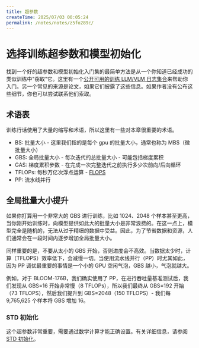 ```yaml
---
title: 超参数
createTime: 2025/07/03 00:05:24
permalink: /notes/notes/z5fo289c/
---
```

# 选择训练超参数和模型初始化

找到一个好的超参数和模型初始化入门集的最简单方法是从一个你知道已经成功的类似训练中"窃取"它。这里有一个[公开可用的训练 LLM/VLM 日志集合](../resources/README.md#publicly-available-training-llmvlm-logbooks)来帮助你入门。另一个常见的来源是论文，如果它们披露了这些信息。如果作者没有公布这些细节，你也可以尝试联系他们索取。

## 术语表

训练行话使用了大量的缩写和术语，所以这里有一些对本章很重要的术语。

- BS: 批量大小 - 这里我们指的是每个 gpu 的批量大小，通常也称为 MBS（微批量大小）
- GBS: 全局批量大小 - 每次迭代的总批量大小 - 可能包括梯度累积
- GAS: 梯度累积步数 - 在完成一次完整迭代之前执行多少次前向/后向循环
- TFLOPs: 每秒万亿次浮点运算 - [FLOPS](https://en.wikipedia.org/wiki/FLOPS)
- PP: 流水线并行

## 全局批量大小提升

如果你打算用一个非常大的 GBS 进行训练，比如 1024、2048 个样本甚至更高，当你刚开始训练时，向模型提供如此大的批量大小是非常浪费的。在这一点上，模型完全是随机的，无法从过于精细的数据中受益。因此，为了节省数据和资源，人们通常会在一段时间内逐步增加全局批量大小。

同样重要的是，不要从太小的 GBS 开始，否则进度会不高效。当数据太少时，计算（TFLOPS）效率低下，会减慢一切。当使用流水线并行（PP）时尤其如此，因为 PP 调优最重要的事情是一个小的 GPU 空闲气泡，GBS 越小，气泡就越大。

例如，对于 BLOOM-176B，我们确实使用了 PP，在进行吞吐量基准测试后，我们发现从 GBS=16 开始非常慢（8 TFLOPs），所以我们最终从 GBS=192 开始（73 TFLOPS），然后我们提升到 GBS=2048（150 TFLOPS）- 我们每 9,765,625 个样本将 GBS 增加 16。



### STD 初始化

这个超参数非常重要，需要通过数学计算才能正确设置。有关详细信息，请参阅 [STD 初始化](instabilities#std-init)。
